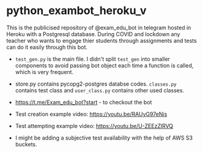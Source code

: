 # python_exambot_heroku_v
This is the publicised repository of @exam_edu_bot in telegram hosted in Heroku with a Postgresql database. 
During COVID and lockdown any teacher who wants to engage thier students through assignments and tests can do it easily through this bot. 
- `test_gen.py` is the main file. I didn't split `test_gen` into smaller components to avoid passing bot object each time a function is called, which is very frequent.

- store.py contains pycopg2-postgres databse codes. `classes.py` contains test class and `user_class.py` contains other used classes.

- https://t.me/Exam_edu_bot?start   - to checkout the bot

- Test creation example video: https://youtu.be/RAUyG97eNis

- Test attempting example video: https://youtu.be/U-ZEEzZlRVQ

- I might be adding a subjective test availability with the help of AWS S3 buckets.
